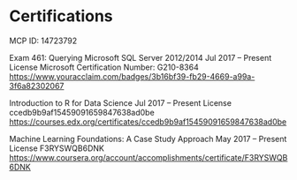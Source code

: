 # Certifications

MCP ID: 14723792

Exam 461: Querying Microsoft SQL Server 2012/2014
Jul 2017 – Present License Microsoft Certification Number: G210-8364
https://www.youracclaim.com/badges/3b16bf39-fb29-4669-a99a-3f6a82302067

Introduction to R for Data Science
Jul 2017 – Present License ccedb9b9af15459091659847638ad0be
https://courses.edx.org/certificates/ccedb9b9af15459091659847638ad0be


Machine Learning Foundations: A Case Study Approach
May 2017 – Present License F3RYSWQB6DNK
https://www.coursera.org/account/accomplishments/certificate/F3RYSWQB6DNK
